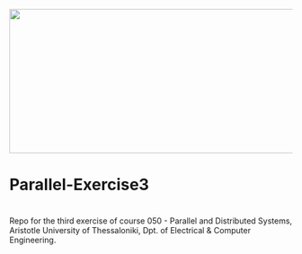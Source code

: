 <p align="center">
  <img width="600" height="257" src="https://i.imgur.com/DOgejso.png">
</p>

# Parallel-Exercise3

#
Repo for the third exercise of course 050 - Parallel and Distributed Systems, Aristotle University of Thessaloniki, Dpt. of Electrical & Computer Engineering.

